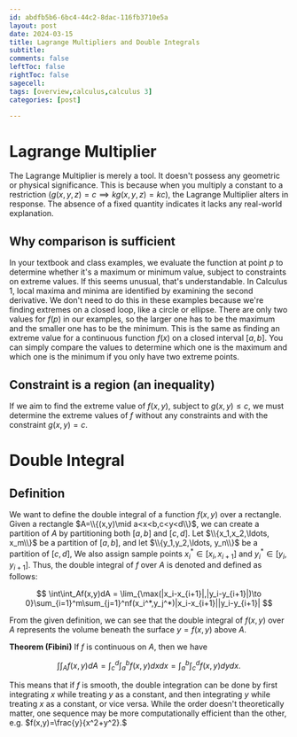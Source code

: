 ```yaml
---
id: abdfb5b6-6bc4-44c2-8dac-116fb3710e5a
layout: post
date: 2024-03-15
title: Lagrange Multipliers and Double Integrals
subtitle: 
comments: false
leftToc: false
rightToc: false
sagecell: 
tags: [overview,calculus,calculus 3]
categories: [post]

---
```


# Lagrange Multiplier


The Lagrange Multiplier is merely a tool. It doesn't possess any geometric or physical significance. This is because when you multiply a constant to a restriction ($g(x,y,z)=c\implies kg(x,y,z)=kc$), the Lagrange Multiplier alters in response. The absence of a fixed quantity indicates it lacks any real-world explanation.


## Why comparison is sufficient


In your textbook and class examples, we evaluate the function at point $p$ to determine whether it's a maximum or minimum value, subject to constraints on extreme values. If this seems unusual, that's understandable. In Calculus 1, local maxima and minima are identified by examining the second derivative. We don't need to do this in these examples because we're finding extremes on a closed loop, like a circle or ellipse. There are only two values for $f(p)$ in our examples, so the larger one has to be the maximum and the smaller one has to be the minimum. This is the same as finding an extreme value for a continuous function $f(x)$ on a closed interval $[a,b]$. You can simply compare the values to determine which one is the maximum and which one is the minimum if you only have two extreme points.


## Constraint is a region (an inequality)


If we aim to find the extreme value of $f(x,y)$, subject to $g(x,y)\leq c$, we must determine the extreme values of $f$ without any constraints and with the constraint $g(x,y)=c$.


# Double Integral


## Definition


We want to define the double integral of a function $f(x,y)$ over a rectangle. Given
a rectangle $A=\\{(x,y)\mid a<x<b,c<y<d\\}$, we can create a partition of $A$ by partitioning both $[a,b]$ and $[c,d]$. Let $\\{x_1,x_2,\ldots, x_m\\}$ be a partition of $[a,b]$, and let $\\{y_1,y_2,\ldots, y_n\\}$ be a partition of $[c,d]$, We also assign sample points $x_i^{*}\in[x_{i},x_{i+1}]$ and $y_i^{*}\in [y_i,y_{i+1}]$. Thus, the double integral of $f$ over $A$ is denoted and defined as follows:


$$
\int\int_Af(x,y)dA = \lim_{\max(|x_i-x_{i+1}|,|y_i-y_{i+1}|)\to 0}\sum_{i=1}^m\sum_{j=1}^nf(x_i^*,y_j^*)|x_i-x_{i+1}||y_i-y_{i+1}|
$$


From the given definition, we can see that the double integral of $f(x,y)$ over $A$ represents the volume beneath the surface $y=f(x,y)$ above $A$. 


**Theorem (Fibini)** If $f$ is continuous on $A$, then we have


$$
\int\int_A f(x,y)dA = \int_c^d\int_a^bf(x,y)dxdx = \int_a^b\int_c^df(x,y)dydx.
$$


This means that if $f$ is smooth, the double integration can be done by first integrating $x$ while treating $y$ as a constant, and then integrating $y$ while treating $x$ as a constant, or vice versa. While the order doesn't theoretically matter, one sequence may be more computationally efficient than the other, e.g. $f(x,y)=\frac{y}{x^2+y^2}.$

